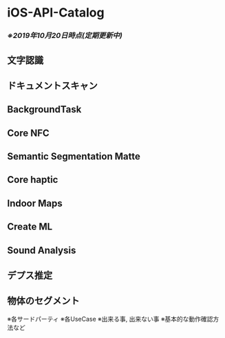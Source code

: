# iOS-API-Catalog

### _※2019年10月20日時点(定期更新中)_

## 文字認識

## ドキュメントスキャン

## BackgroundTask

## Core NFC

## Semantic Segmentation Matte

## Core haptic

## Indoor Maps

## Create ML

## Sound Analysis

## デプス推定

## 物体のセグメント

※各サードパーティ 
※各UseCase
※出来る事, 出来ない事
※基本的な動作確認方法など
